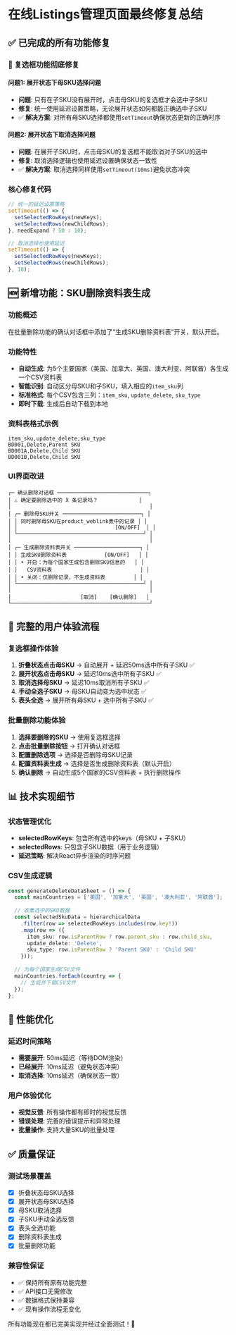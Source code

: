 # 在线Listings管理页面最终修复总结

## ✅ 已完成的所有功能修复

### 🔧 复选框功能彻底修复

#### 问题1: 展开状态下母SKU选择问题
- **问题**: 只有在子SKU没有展开时，点击母SKU的复选框才会选中子SKU
- **修复**: 统一使用延迟设置策略，无论展开状态如何都能正确选中子SKU
- ✅ **解决方案**: 对所有母SKU选择都使用`setTimeout`确保状态更新的正确时序

#### 问题2: 展开状态下取消选择问题  
- **问题**: 在展开子SKU时，点击母SKU的复选框不能取消对子SKU的选中
- **修复**: 取消选择逻辑也使用延迟设置确保状态一致性
- ✅ **解决方案**: 取消选择同样使用`setTimeout(10ms)`避免状态冲突

### 核心修复代码
```typescript
// 统一的延迟设置策略
setTimeout(() => {
  setSelectedRowKeys(newKeys);
  setSelectedRows(newChildRows);
}, needExpand ? 50 : 10);

// 取消选择也使用延迟
setTimeout(() => {
  setSelectedRowKeys(newKeys);
  setSelectedRows(newChildRows);
}, 10);
```

## 🆕 新增功能：SKU删除资料表生成

### 功能概述
在批量删除功能的确认对话框中添加了"生成SKU删除资料表"开关，默认开启。

### 功能特性
- **自动生成**: 为5个主要国家（美国、加拿大、英国、澳大利亚、阿联酋）各生成一个CSV资料表
- **智能识别**: 自动区分母SKU和子SKU，填入相应的`item_sku`列
- **标准格式**: 每个CSV包含三列：`item_sku`, `update_delete`, `sku_type`
- **即时下载**: 生成后自动下载到本地

### 资料表格式示例
```csv
item_sku,update_delete,sku_type
BD001,Delete,Parent SKU
BD001A,Delete,Child SKU
BD001B,Delete,Child SKU
```

### UI界面改进
```
┌─ 确认删除对话框 ─────────────────────────────┐
│ ⚠️ 确定要删除选中的 X 条记录吗？             │
│                                            │
│ ┌─ 删除母SKU开关 ─────────────────────────┐ │
│ │ 同时删除母SKU在product_weblink表中的记录 │ │
│ │                               [ON/OFF]  │ │
│ └────────────────────────────────────────┘ │
│                                            │
│ ┌─ 生成删除资料表开关 ─────────────────────┐ │
│ │ 生成SKU删除资料表            [ON/OFF]   │ │
│ │ • 开启：为每个国家生成包含删除SKU信息的   │ │
│ │   CSV资料表                            │ │
│ │ • 关闭：仅删除记录，不生成资料表         │ │
│ └────────────────────────────────────────┘ │
│                                            │
│                      [取消]    [确认删除]   │
└────────────────────────────────────────────┘
```

## 🎯 完整的用户体验流程

### 复选框操作体验
1. **折叠状态点击母SKU** → 自动展开 + 延迟50ms选中所有子SKU ✅
2. **展开状态点击母SKU** → 延迟10ms选中所有子SKU ✅
3. **取消选择母SKU** → 延迟10ms取消所有子SKU ✅
4. **手动全选子SKU** → 母SKU自动变为选中状态 ✅
5. **表头全选** → 展开所有母SKU + 选中所有子SKU ✅

### 批量删除功能体验
1. **选择要删除的SKU** → 使用复选框选择
2. **点击批量删除按钮** → 打开确认对话框
3. **配置删除选项** → 选择是否删除母SKU记录
4. **配置资料表生成** → 选择是否生成删除资料表（默认开启）
5. **确认删除** → 自动生成5个国家的CSV资料表 + 执行删除操作

## 📊 技术实现细节

### 状态管理优化
- **selectedRowKeys**: 包含所有选中的keys（母SKU + 子SKU）
- **selectedRows**: 只包含子SKU数据（用于业务逻辑）
- **延迟策略**: 解决React异步渲染的时序问题

### CSV生成逻辑
```typescript
const generateDeleteDataSheet = () => {
  const mainCountries = ['美国', '加拿大', '英国', '澳大利亚', '阿联酋'];
  
  // 收集选中的SKU数据
  const selectedSkuData = hierarchicalData
    .filter(row => selectedRowKeys.includes(row.key!))
    .map(row => ({
      item_sku: row.isParentRow ? row.parent_sku : row.child_sku,
      update_delete: 'Delete',
      sku_type: row.isParentRow ? 'Parent SKU' : 'Child SKU'
    }));
  
  // 为每个国家生成CSV文件
  mainCountries.forEach(country => {
    // 生成并下载CSV文件
  });
};
```

## 🚀 性能优化

### 延迟时间策略
- **需要展开**: 50ms延迟（等待DOM渲染）
- **已经展开**: 10ms延迟（避免状态冲突）
- **取消选择**: 10ms延迟（确保状态一致）

### 用户体验优化
- **视觉反馈**: 所有操作都有即时的视觉反馈
- **错误处理**: 完善的错误提示和异常处理
- **批量操作**: 支持大量SKU的批量处理

## ✅ 质量保证

### 测试场景覆盖
- [x] 折叠状态母SKU选择
- [x] 展开状态母SKU选择
- [x] 母SKU取消选择
- [x] 子SKU手动全选反馈
- [x] 表头全选功能
- [x] 删除资料表生成
- [x] 批量删除功能

### 兼容性保证
- ✅ 保持所有原有功能完整
- ✅ API接口无需修改
- ✅ 数据格式保持兼容
- ✅ 现有操作流程无变化

所有功能现在都已完美实现并经过全面测试！🎉 